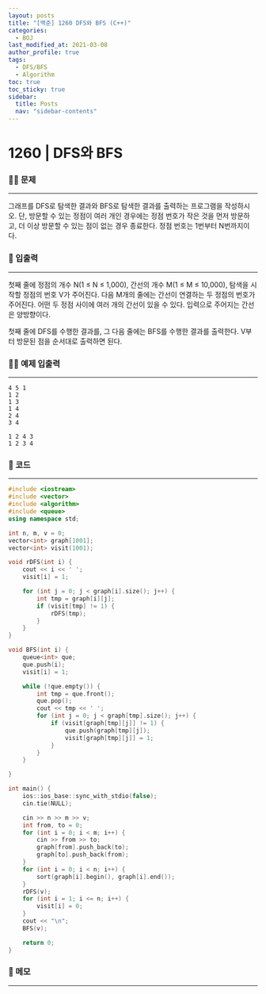 ```yaml
---
layout: posts
title: "[백준] 1260 DFS와 BFS (C++)"
categories:
  - BOJ
last_modified_at: 2021-03-08
author_profile: true
tags:
  - DFS/BFS
  - Algorithm
toc: true
toc_sticky: true
sidebar:
  title: Posts
  nav: "sidebar-contents"
---
```


# 1260 | DFS와 BFS


### 🙋‍♀️ 문제

-----

그래프를 DFS로 탐색한 결과와 BFS로 탐색한 결과를 출력하는 프로그램을 작성하시오. 단, 방문할 수 있는 정점이 여러 개인 경우에는 정점 번호가 작은 것을 먼저 방문하고, 더 이상 방문할 수 있는 점이 없는 경우 종료한다. 정점 번호는 1번부터 N번까지이다.

### 🙌 입출력

-----

첫째 줄에 정점의 개수 N(1 ≤ N ≤ 1,000), 간선의 개수 M(1 ≤ M ≤ 10,000), 탐색을 시작할 정점의 번호 V가 주어진다. 다음 M개의 줄에는 간선이 연결하는 두 정점의 번호가 주어진다. 어떤 두 정점 사이에 여러 개의 간선이 있을 수 있다. 입력으로 주어지는 간선은 양방향이다.

첫째 줄에 DFS를 수행한 결과를, 그 다음 줄에는 BFS를 수행한 결과를 출력한다. V부터 방문된 점을 순서대로 출력하면 된다.
### 🙋‍♂️ 예제 입출력

-----

```
4 5 1
1 2
1 3
1 4
2 4
3 4
```

```
1 2 4 3
1 2 3 4
```


### 🚀 코드

-----

```c++
#include <iostream>
#include <vector>
#include <algorithm>
#include <queue>
using namespace std;

int n, m, v = 0;
vector<int> graph[1001];
vector<int> visit(1001);

void rDFS(int i) {
	cout << i << ' ';
	visit[i] = 1;

	for (int j = 0; j < graph[i].size(); j++) {
		int tmp = graph[i][j];
		if (visit[tmp] != 1) {
			rDFS(tmp);
		}
	}
}

void BFS(int i) {
	queue<int> que;
	que.push(i);
	visit[i] = 1;

	while (!que.empty()) {
		int tmp = que.front();
		que.pop();
		cout << tmp << ' ';
		for (int j = 0; j < graph[tmp].size(); j++) {
			if (visit[graph[tmp][j]] != 1) {
				que.push(graph[tmp][j]);
				visit[graph[tmp][j]] = 1;
			}
		}
	}

}

int main() {
	ios::ios_base::sync_with_stdio(false);
	cin.tie(NULL);

	cin >> n >> m >> v;
	int from, to = 0;
	for (int i = 0; i < m; i++) {
		cin >> from >> to;
		graph[from].push_back(to);
		graph[to].push_back(from);
	}
	for (int i = 0; i < n; i++) {
		sort(graph[i].begin(), graph[i].end());
	}
	rDFS(v);
	for (int i = 1; i <= n; i++) {
		visit[i] = 0;
	}
	cout << "\n";
	BFS(v);

	return 0;
}
```

### 🌠 메모

-----
